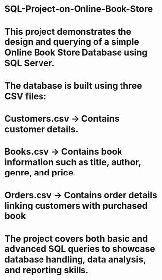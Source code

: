 # SQL-Project-on-Online-Book-Store

# This project demonstrates the design and querying of a simple Online Book Store Database using SQL Server.
# The database is built using three CSV files:

# Customers.csv → Contains customer details.
# Books.csv → Contains book information such as title, author, genre, and price.
# Orders.csv → Contains order details linking customers with purchased book

# The project covers both basic and advanced SQL queries to showcase database handling, data analysis, and reporting skills.

